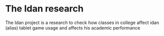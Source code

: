 # The Idan research
The Idan project is a research to check how classes in college affect idan (alias) tablet game usage and affects his academic performance
